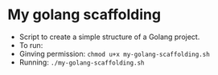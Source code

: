 # My golang scaffolding

- Script to create a simple structure of a Golang project.
- To run:
- Ginving permission: ```chmod u+x my-golang-scaffolding.sh```
- Running: ```./my-golang-scaffolding.sh```